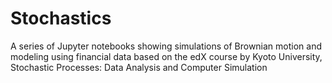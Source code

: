# Stochastics
A series of Jupyter notebooks showing simulations of Brownian motion and modeling using financial data based on the edX course by Kyoto University, Stochastic Processes: Data Analysis and Computer Simulation

